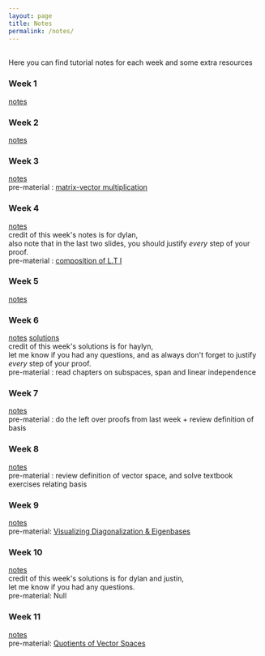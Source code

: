 ```yaml
---
layout: page
title: Notes
permalink: /notes/
---
```

<br>
Here you can find tutorial notes for each week and some extra resources
<br>
<h3> Week 1</h3>

[notes](https://github.com/mahdizmni/mata22/raw/master/notes/week%201.png)

### Week 2
[notes](https://github.com/mahdizmni/mata22/raw/master/notes/week%202.png)

### Week 3
[notes](https://github.com/mahdizmni/mata22/raw/master/notes/week3.png)   <br>
pre-material :
[matrix-vector multiplication](https://www.youtube.com/watch?v=7Mo4S2wyMg4)
### Week 4
[notes](https://github.com/mahdizmni/mata22/raw/master/notes/Week%205%20Tutorial%20Answers.pdf) <br>
<span style="font-size:14px">
credit of this week's notes is for dylan, <br>
 also note that in the last two slides, you should justify _every_ step of your proof.
</span> <br>
pre-material :
[composition of L.T I](https://www.youtube.com/watch?v=f_DTiXZpb8M) 

### Week 5
[notes](https://github.com/mahdizmni/mata22/raw/master/notes/mat-a22-tutorial-activity-week-6.pdf)

### Week 6
[notes](https://github.com/mahdizmni/mata22/raw/master/notes/mat-a22-tutorial-activity-week-7-live.pdf) [solutions](https://github.com/mahdizmni/mata22/raw/master/notes/Tut_slides_typed.pdf)<br>
<span style="font-size:14px">
credit of this week's solutions is for haylyn, <br>
 let me know if you had any questions, and as always don't forget to justify _every_ step of your proof.
</span> <br>
pre-material : read chapters on subspaces, span and linear independence 

### Week 7
[notes](https://github.com/mahdizmni/mata22/raw/master/notes/mat-a22-tutorial-activity-week-8-live.pdf) <br>
pre-material : do the left over proofs from last week + review definition of basis

### Week 8
[notes](https://github.com/mahdizmni/mata22/raw/master/notes/mat-a22-tutorial-activity-week-9-live.pdf) <br>
pre-material : review definition of vector space, and solve textbook exercises relating basis

### Week 9
[notes](https://github.com/mahdizmni/mata22/raw/master/notes/mat-a22-tutorial-activity-week-10-live.pdf) <br>
pre-material: [Visualizing Diagonalization & Eigenbases](https://www.youtube.com/watch?v=EJG6gBeVdfw)

### Week 10
[notes](https://github.com/mahdizmni/mata22/raw/master/notes/MATA22_Week_11_Solutions.pdf)\
<span style="font-size:14px">
credit of this week's solutions is for dylan and justin, <br>
 let me know if you had any questions.
</span> <br>
pre-material: Null

### Week 11
[notes](https://github.com/mahdizmni/mata22/raw/master/notes/mat-a22-tutorial-activity-week-12-live.pdf)\
pre-material: [Quotients of Vector Spaces](https://www.youtube.com/watch?v=cbcgfl-FYuQ)
